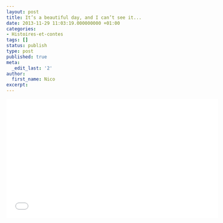 ```yaml
---
layout: post
title: It’s a beautiful day, and I can’t see it...
date: 2013-11-29 11:03:19.000000000 +01:00
categories:
- Histoires-et-contes
tags: []
status: publish
type: post
published: true
meta:
  _edit_last: '2'
author:
  first_name: Nico
excerpt:
---
```

<p><iframe src="//www.youtube.com/embed/HX5aRzXUzJo" height="315" width="560" allowfullscreen="" frameborder="0"></iframe></p>
<p>&nbsp;</p>
<p>&nbsp;</p>
